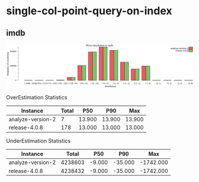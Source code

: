 # single-col-point-query-on-index
## imdb
![pic](single-col-point-query-on-index-imdb-bar.png)

OverEstimation Statistics

| Instance | Total | P50 | P90 | Max |
| ---- | ---- | ---- | ---- | ---- |
| analyze-version-2 | 7 | 13.900 | 13.900 | 13.900 |
| release-4.0.8 | 178 | 13.000 | 13.000 | 13.000 |

UnderEstimation Statistics

| Instance | Total | P50 | P90 | Max |
| ---- | ---- | ---- | ---- | ---- |
| analyze-version-2 | 4238603 | -9.000 | -35.000 | -1742.000 |
| release-4.0.8 | 4238432 | -9.000 | -35.000 | -1742.000 |

